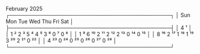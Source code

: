 February 2025
┌───────────────────────────────────────────┐
│   Sun   Mon   Tue   Wed   Thu   Fri   Sat │
├───────────────────────────────────────────┤
│                                       4 ¹ │
│   1 ²   2 ³   5 ⁴   4 ⁵   3 ⁶   0 ⁷   0 ⁸ │
│   1 ⁹  6 ¹⁰  2 ¹¹  2 ¹²  2 ¹³  0 ¹⁴  0 ¹⁵ │
│  8 ¹⁶  2 ¹⁷  1 ¹⁸  1 ¹⁹  3 ²⁰  2 ²¹  0 ²² │
│  4 ²³  0 ²⁴  0 ²⁵  0 ²⁶  0 ²⁷  0 ²⁸       │
└───────────────────────────────────────────┘